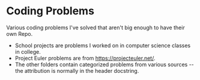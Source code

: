 # Coding Problems
Various coding problems I've solved that aren't big enough to have their own Repo.
* School projects are problems I worked on in computer science classes in college.
* Project Euler problems are from https://projecteuler.net/.
* The other folders contain categorized problems from various sources -- the attribution is normally in the header docstring. 
